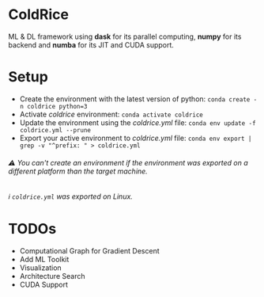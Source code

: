 # ColdRice

ML & DL framework using **dask** for its parallel computing, **numpy** for its backend and **numba** for its JIT and CUDA support.

# Setup
* Create the environment with the latest version of python: ```conda create -n coldrice python=3```
* Activate _coldrice_ environment: ```conda activate coldrice```
* Update the environment using the _coldrice.yml_ file: ```conda env update -f coldrice.yml --prune```
* Export your active environment to _coldrice.yml_ file: ```conda env export | grep -v "^prefix: " > coldrice.yml```

###### :warning: You can't create an environment if the environment was exported on a different platform than the target machine.
###### :information_source: `coldrice.yml` was exported on Linux.

# TODOs
* Computational Graph for Gradient Descent
* Add ML Toolkit
* Visualization
* Architecture Search
* CUDA Support
